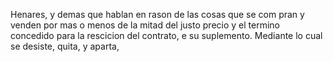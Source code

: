 Henares, y demas que hablan en rason de las cosas que se com
pran y venden por mas o menos de la mitad del justo precio
y el termino concedido para la rescicion del contrato, e su
suplemento. Mediante lo cual se desiste, quita, y aparta,